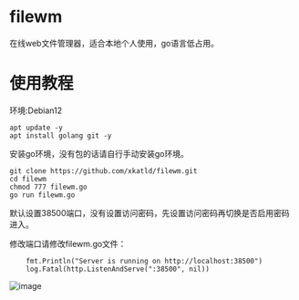 # filewm
在线web文件管理器，适合本地个人使用，go语言低占用。

# 使用教程
环境:Debian12
```shell
apt update -y
apt install golang git -y
```
安装go环境，没有包的话请自行手动安装go环境。
```shell
git clone https://github.com/xkatld/filewm.git
cd filewm
chmod 777 filewm.go
go run filewm.go
```
默认设置38500端口，没有设置访问密码，先设置访问密码再切换是否启用密码进入。

修改端口请修改filewm.go文件：
```
	fmt.Println("Server is running on http://localhost:38500")
	log.Fatal(http.ListenAndServe(":38500", nil))
```
![image](https://github.com/user-attachments/assets/84cd60d9-4b0a-494c-ae2d-80de237865f7)


